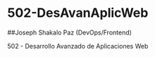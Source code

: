 # 502-DesAvanAplicWeb

##Joseph Shakalo Paz (DevOps/Frontend)

502 - Desarrollo Avanzado de Aplicaciones Web

